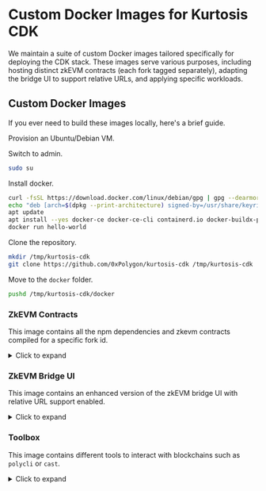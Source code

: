 # Custom Docker Images for Kurtosis CDK

We maintain a suite of custom Docker images tailored specifically for deploying the CDK stack. These images serve various purposes, including hosting distinct zkEVM contracts (each fork tagged separately), adapting the bridge UI to support relative URLs, and applying specific workloads.

## Custom Docker Images

If you ever need to build these images locally, here's a brief guide.

Provision an Ubuntu/Debian VM.

Switch to admin.

```bash
sudo su
```

Install docker.

```bash
curl -fsSL https://download.docker.com/linux/debian/gpg | gpg --dearmor -o /usr/share/keyrings/docker.gpg
echo "deb [arch=$(dpkg --print-architecture) signed-by=/usr/share/keyrings/docker.gpg] https://download.docker.com/linux/debian bookworm stable" |tee /etc/apt/sources.list.d/docker.list > /dev/null
apt update
apt install --yes docker-ce docker-ce-cli containerd.io docker-buildx-plugin docker-compose-plugin docker-compose
docker run hello-world
```

Clone the repository.

```bash
mkdir /tmp/kurtosis-cdk
git clone https://github.com/0xPolygon/kurtosis-cdk /tmp/kurtosis-cdk
```

Move to the `docker` folder.

```bash
pushd /tmp/kurtosis-cdk/docker
```

### ZkEVM Contracts

This image contains all the npm dependencies and zkevm contracts compiled for a specific fork id.

<details>
<summary>Click to expand</summary>

Build the `zkevm-contracts` image.

```bash
docker build . \
  --tag local/zkevm-contracts:local \
  --build-arg ZKEVM_CONTRACTS_BRANCH=v7.0.0-rc.1-fork.10 \
  --build-arg POLYCLI_VERSION=main \
  --file zkevm-contracts.Dockerfile
```

```bash
$ docker images --filter "reference=local/zkevm-contracts"
REPOSITORY              TAG     IMAGE ID       CREATED          SIZE
local/zkevm-contracts   local   54d894c6a5bd   10 minutes ago   2.3GB
```

Here's a quick reference matrix for mapping fork IDs to branches/releases:

| Fork ID | Branch                                   |
| ------- | ---------------------------------------- |
| fork4   | v1.1.0-fork.4                            |
| fork5   | v2.0.0-fork.5                            |
| fork6   | v3.0.0-fork.6                            |
| fork7   | v4.0.0-fork.7                            |
| fork8   | v5.0.1-rc.2-fork.8                       |
| fork9   | v6.0.0-rc.1-fork.9                       |
| fork10  | v7.0.0-rc.1-fork.10                      |
| fork11  | a5eacc6e51d7456c12efcabdfc1c37457f2219b2 |
| fork12  | v8.0.0-rc.1-fork.12                      |

</details>

### ZkEVM Bridge UI

This image contains an enhanced version of the zkEVM bridge UI with relative URL support enabled.

<details>
<summary>Click to expand</summary>

Build the `zkevm-bridge-ui` image.

```bash
docker build zkevm-bridge-ui \
  --tag local/zkevm-bridge-ui:local \
  --build-arg ZKEVM_BRIDGE_UI_TAG=develop \
  --file zkevm-bridge-ui/zkevm-bridge-ui.Dockerfile
```

```bash
$ docker images --filter "reference=local/zkevm-bridge-ui"
REPOSITORY              TAG     IMAGE ID       CREATED          SIZE
local/zkevm-bridge-ui   local   040905e1cabe   28 seconds ago   377MB
```

</details>

### Toolbox

This image contains different tools to interact with blockchains such as `polycli` or `cast`.

<details>
<summary>Click to expand</summary>

Build the `toolbox` image.

```bash
docker build . \
  --tag local/toolbox:local \
  --build-arg POLYCLI_VERSION=main \
  --file toolbox.Dockerfile
```

```bash
$ docker images --filter "reference=local/toolbox"
REPOSITORY       TAG    IMAGE ID       CREATED         SIZE
local/toolbox   local   3f85f026aaf9   2 seconds ago   490MB
```

</details>
